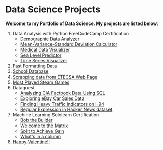 # Data Science Projects
**Welcome to my Portfolio of Data Science. My projects are listed below**:
1. Data Analysis with Python FreeCodeCamp Certification
    * [Demographic Data Analyzer](https://github.com/Ferricty/Data-Science-Projects/tree/main/Data%20Analysis%20with%20Python%20Certification/Demographic%20Data%20Analyzer)
    * [Mean-Variance-Standard Deviation Calculator](https://github.com/Ferricty/Data-Science-Projects/tree/main/Data%20Analysis%20with%20Python%20Certification/Mean-Variance-Standard%20Deviation%20Calculator)
    * [Medical Data Visualizer](https://github.com/Ferricty/Data-Science-Projects/tree/main/Data%20Analysis%20with%20Python%20Certification/Medical%20Data%20Visualizer)
    * [Sea Level Predictor](https://github.com/Ferricty/Data-Science-Projects/tree/main/Data%20Analysis%20with%20Python%20Certification/Sea%20Level%20Predictor)
    * [Time Series Visualizer](https://github.com/Ferricty/Data-Science-Projects/tree/main/Data%20Analysis%20with%20Python%20Certification/Time%20Series%20Visualizer)
2. [Fast Formatting Data](https://github.com/Ferricty/Data-Science-Projects/tree/main/Fast%20Formatting%20Data)
3. [School Database](https://github.com/Ferricty/Data-Science-Projects/tree/main/School%20Database)
4. [Scrapping data from ETECSA Web Page](https://github.com/Ferricty/Data-Science-Projects/blob/main/Scrapping%20data%20from%20ETECSA%20Web%20Page/Scrapping%20data%20from%20ETECSA%20Web%20Page.ipynb)
5. [Most Played Steam Games](https://github.com/Ferricty/Data-Science-Projects/blob/main/Most%20Played%20Steam%20Games/Most%20Played%20Steam%20Games.ipynb)
6. Dataquest
    * [Analyzing CIA Factbook Data Using SQL](https://github.com/Ferricty/Data-Science-Projects/blob/main/Dataquest/Analyzing%20CIA%20Factbook%20Data%20Using%20SQL.ipynb)
    * [Exploring eBay Car Sales Data](https://github.com/Ferricty/Data-Science-Projects/blob/main/Dataquest/Exploring%20eBay%20Car%20Sales%20Data.ipynb)
    * [Finding Heavy Traffic Indicators on I-94](https://github.com/Ferricty/Data-Science-Projects/blob/main/Dataquest/Finding%20Heavy%20Traffic%20Indicators%20on%20I-94.ipynb)
    * [Regular Expression in Hacker News dataset](https://github.com/Ferricty/Data-Science-Projects/blob/main/Dataquest/Regular%20Expression%20in%20Hacker%20News%20dataset.ipynb)
8. Machine Learning Sololearn Certification
    * [Bob the Builder](https://github.com/Ferricty/Data-Science-Projects/blob/main/Sololearn/Machine%20Learning/Sololearn_Bob_the_Builder_Solution.ipynb)
    * [Welcome to the Matrix](https://github.com/Ferricty/Data-Science-Projects/blob/main/Sololearn/Machine%20Learning/Sololearn_Welcome_to_the_Matrix.ipynb)
    * [Split to Achieve Gain](https://github.com/Ferricty/Data-Science-Projects/blob/main/Sololearn/Machine%20Learning/Split%20to%20Achieve%20Gain.ipynb)
    * [What's in a column](https://github.com/Ferricty/Data-Science-Projects/blob/main/Sololearn/Machine%20Learning/What's%20in%20a%20Column.ipynb)
9. [Happy Valentine!!](https://github.com/Ferricty/Data-Science-Projects/blob/main/Happy%20Valentine/Happy%20Valentine!!.ipynb)
